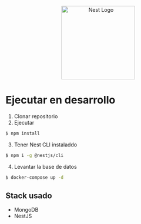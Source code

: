 <p align="center">
  <a href="http://nestjs.com/" target="blank"><img src="https://nestjs.com/img/logo-small.svg" width="200" alt="Nest Logo" /></a>
</p>

# Ejecutar en desarrollo
1. Clonar repositorio
2. Ejecutar
```bash
$ npm install
```
3. Tener Nest CLI instaladdo
```bash
$ npm i -g @nestjs/cli
```
4. Levantar la base de datos
```bash
$ docker-compose up -d 
```

## Stack usado
* MongoDB
* NestJS